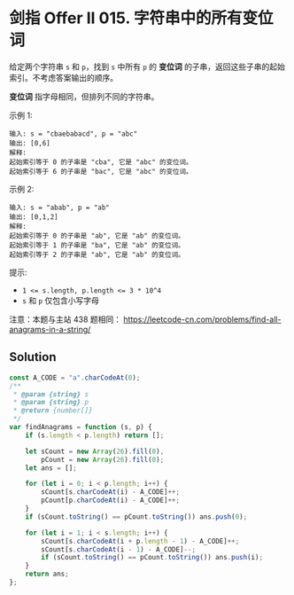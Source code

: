 # 剑指 Offer II 015. 字符串中的所有变位词

给定两个字符串 `s` 和 `p`，找到 `s` 中所有 `p` 的 **变位词** 的子串，返回这些子串的起始索引。不考虑答案输出的顺序。

**变位词** 指字母相同，但排列不同的字符串。

示例 1:

```
输入: s = "cbaebabacd", p = "abc"
输出: [0,6]
解释:
起始索引等于 0 的子串是 "cba", 它是 "abc" 的变位词。
起始索引等于 6 的子串是 "bac", 它是 "abc" 的变位词。
```

示例 2:

```
输入: s = "abab", p = "ab"
输出: [0,1,2]
解释:
起始索引等于 0 的子串是 "ab", 它是 "ab" 的变位词。
起始索引等于 1 的子串是 "ba", 它是 "ab" 的变位词。
起始索引等于 2 的子串是 "ab", 它是 "ab" 的变位词。
```

提示:

-   `1 <= s.length, p.length <= 3 * 10^4`
-   `s` 和 `p` 仅包含小写字母

注意：本题与主站 438 题相同： https://leetcode-cn.com/problems/find-all-anagrams-in-a-string/

## Solution

```js
const A_CODE = "a".charCodeAt(0);
/**
 * @param {string} s
 * @param {string} p
 * @return {number[]}
 */
var findAnagrams = function (s, p) {
    if (s.length < p.length) return [];

    let sCount = new Array(26).fill(0),
        pCount = new Array(26).fill(0);
    let ans = [];

    for (let i = 0; i < p.length; i++) {
        sCount[s.charCodeAt(i) - A_CODE]++;
        pCount[p.charCodeAt(i) - A_CODE]++;
    }
    if (sCount.toString() == pCount.toString()) ans.push(0);

    for (let i = 1; i < s.length; i++) {
        sCount[s.charCodeAt(i + p.length - 1) - A_CODE]++;
        sCount[s.charCodeAt(i - 1) - A_CODE]--;
        if (sCount.toString() == pCount.toString()) ans.push(i);
    }
    return ans;
};
```
